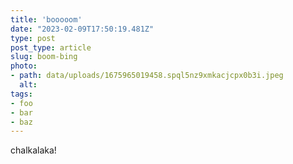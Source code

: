 ```yaml
---
title: 'booooom'
date: "2023-02-09T17:50:19.481Z"
type: post 
post_type: article
slug: boom-bing
photo: 
- path: data/uploads/1675965019458.spql5nz9xmkacjcpx0b3i.jpeg
  alt: 
tags: 
- foo
- bar
- baz
---
```

chalkalaka!
